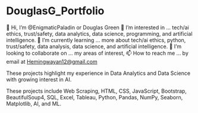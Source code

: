 # DouglasG_Portfolio
👋 Hi, I’m @EnigmaticPaladin or Douglas Green
👀 I’m interested in ... tech/ai ethics, trust/safety, data analytics, data science, programming, and artificial intelligence.
🌱 I’m currently learning ... more about tech/ai ethics, python, trust/safety, data analysis, data science, and artificial intelligence.
💞️ I’m looking to collaborate on ... my areas of interest,
📫 How to reach me ... by email at Hemingwayan12@gmail.com

These projects highlight my experience in Data Analytics and Data Science with growing interest in AI. 

These projects include Web Scraping, HTML, CSS, JavaScript, Bootstrap, BeautifulSoup4, SQL, Excel, Tableau, Python, Pandas, NumPy, Seaborn, Matplotlib, AI, and ML.
